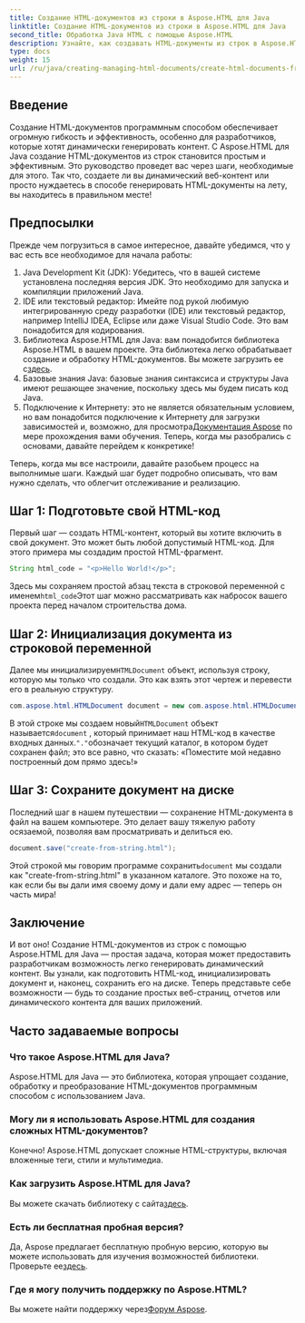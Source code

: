 ```yaml
---
title: Создание HTML-документов из строки в Aspose.HTML для Java
linktitle: Создание HTML-документов из строки в Aspose.HTML для Java
second_title: Обработка Java HTML с помощью Aspose.HTML
description: Узнайте, как создавать HTML-документы из строк в Aspose.HTML для Java с помощью этого пошагового руководства.
type: docs
weight: 15
url: /ru/java/creating-managing-html-documents/create-html-documents-from-string/
---
```

## Введение
Создание HTML-документов программным способом обеспечивает огромную гибкость и эффективность, особенно для разработчиков, которые хотят динамически генерировать контент. С Aspose.HTML для Java создание HTML-документов из строк становится простым и эффективным. Это руководство проведет вас через шаги, необходимые для этого. Так что, создаете ли вы динамический веб-контент или просто нуждаетесь в способе генерировать HTML-документы на лету, вы находитесь в правильном месте!
## Предпосылки
Прежде чем погрузиться в самое интересное, давайте убедимся, что у вас есть все необходимое для начала работы:
1. Java Development Kit (JDK): Убедитесь, что в вашей системе установлена последняя версия JDK. Это необходимо для запуска и компиляции приложений Java.
2. IDE или текстовый редактор: Имейте под рукой любимую интегрированную среду разработки (IDE) или текстовый редактор, например IntelliJ IDEA, Eclipse или даже Visual Studio Code. Это вам понадобится для кодирования.
3.  Библиотека Aspose.HTML для Java: вам понадобится библиотека Aspose.HTML в вашем проекте. Эта библиотека легко обрабатывает создание и обработку HTML-документов. Вы можете загрузить ее с[здесь](https://releases.aspose.com/html/java/).
4. Базовые знания Java: базовые знания синтаксиса и структуры Java имеют решающее значение, поскольку здесь мы будем писать код Java.
5.  Подключение к Интернету: это не является обязательным условием, но вам понадобится подключение к Интернету для загрузки зависимостей и, возможно, для просмотра[Документация Aspose](https://reference.aspose.com/html/java/) по мере прохождения вами обучения.
Теперь, когда мы разобрались с основами, давайте перейдем к конкретике!

Теперь, когда мы все настроили, давайте разобьем процесс на выполнимые шаги. Каждый шаг будет подробно описывать, что вам нужно сделать, что облегчит отслеживание и реализацию.
## Шаг 1: Подготовьте свой HTML-код

Первый шаг — создать HTML-контент, который вы хотите включить в свой документ. Это может быть любой допустимый HTML-код. Для этого примера мы создадим простой HTML-фрагмент.
```java
String html_code = "<p>Hello World!</p>";
```
 Здесь мы сохраняем простой абзац текста в строковой переменной с именем`html_code`Этот шаг можно рассматривать как набросок вашего проекта перед началом строительства дома.
## Шаг 2: Инициализация документа из строковой переменной

 Далее мы инициализируем`HTMLDocument` объект, используя строку, которую мы только что создали. Это как взять этот чертеж и перевести его в реальную структуру.
```java
com.aspose.html.HTMLDocument document = new com.aspose.html.HTMLDocument(html_code, ".");
```
 В этой строке мы создаем новый`HTMLDocument` объект называется`document` , который принимает наш HTML-код в качестве входных данных.`"."`обозначает текущий каталог, в котором будет сохранен файл; это все равно, что сказать: «Поместите мой недавно построенный дом прямо здесь!»
## Шаг 3: Сохраните документ на диске

Последний шаг в нашем путешествии — сохранение HTML-документа в файл на вашем компьютере. Это делает вашу тяжелую работу осязаемой, позволяя вам просматривать и делиться ею.
```java
document.save("create-from-string.html");
```
 Этой строкой мы говорим программе сохранить`document` мы создали как "create-from-string.html" в указанном каталоге. Это похоже на то, как если бы вы дали имя своему дому и дали ему адрес — теперь он часть мира!
## Заключение
И вот оно! Создание HTML-документов из строк с помощью Aspose.HTML для Java — простая задача, которая может предоставить разработчикам возможность легко генерировать динамический контент. Вы узнали, как подготовить HTML-код, инициализировать документ и, наконец, сохранить его на диске. Теперь представьте себе возможности — будь то создание простых веб-страниц, отчетов или динамического контента для ваших приложений.
## Часто задаваемые вопросы
### Что такое Aspose.HTML для Java?
Aspose.HTML для Java — это библиотека, которая упрощает создание, обработку и преобразование HTML-документов программным способом с использованием Java.
### Могу ли я использовать Aspose.HTML для создания сложных HTML-документов?
Конечно! Aspose.HTML допускает сложные HTML-структуры, включая вложенные теги, стили и мультимедиа.
### Как загрузить Aspose.HTML для Java?
 Вы можете скачать библиотеку с сайта[здесь](https://releases.aspose.com/html/java/).
### Есть ли бесплатная пробная версия?
 Да, Aspose предлагает бесплатную пробную версию, которую вы можете использовать для изучения возможностей библиотеки. Проверьте ее[здесь](https://releases.aspose.com/).
### Где я могу получить поддержку по Aspose.HTML?
 Вы можете найти поддержку через[Форум Aspose](https://forum.aspose.com/c/html/29).